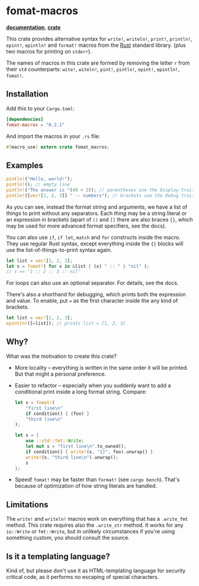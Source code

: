 # fomat-macros

[**documentation**](https://docs.rs/fomat-macros),
[**crate**](https://crates.io/crates/fomat-macros)

This crate provides alternative syntax for
`write!`, `writeln!`, `print!`, `println!`, `epint!`, `epintln!` and `format!` macros
from the [Rust](https://www.rust-lang.org/) standard library.
(plus two macros for printing on `stderr`).

The names of macros in this crate
are formed by removing the letter `r` from their `std` counterparts:
`wite!`, `witeln!`, `pint!`, `pintln!`,
`epint!`, `epintln!`, `fomat!`.

## Installation

Add this to your `Cargo.toml`:

```toml
[dependencies]
fomat-macros = "0.2.1"
```

And import the macros in your `.rs` file:

```rust
#[macro_use] extern crate fomat_macros;
```

## Examples

```rust
pintln!("Hello, world!");
pintln!(); // empty line
pintln!("The answer is "(40 + 2)); // parentheses use the Display trait
pintln!([vec![1, 2, 3]] " -- numbers"); // brackets use the Debug trait
```

As you can see, instead the format string and arguments,
we have a list of *things* to print
without any separators.
Each *thing* may be a string literal or an expression in brackets
(apart of `()` and `[]` there are also braces `{}`, which may
be used for more advanced format specifiers, see the docs).

You can also use `if`, `if let`, `match` and `for` constructs
inside the macro. They use regular Rust syntax, except
everything inside the `{}` blocks will use the
list-of-things-to-print syntax again.

```rust
let list = vec![1, 2, 3];
let s = fomat!( for x in &list { (x) " :: " } "nil" );
// s == "1 :: 2 :: 3 :: nil"
```

For loops can also use an optional separator. For details,
see the docs.

There's also a shorthand for debugging, which prints both
the expression and value. To enable, put `=` as the first
character inside the any kind of brackets.

```rust
let list = vec![1, 2, 3];
epintln!([=list]); // prints list = [1, 2, 3]
```

## Why?

What was the motivation to create this crate?

* More locality – everything is written in the same order
  it will be printed. But that might a personal preference.
* Easier to refactor – especially when you suddenly want
  to add a conditional print inside a long format string. Compare:

  ```rust
  let s = fomat!(
      "first line\n"
      if condition() { (foo) }
      "third line\n"
  );
  ```

  ```rust
  let s = {
      use ::std::fmt::Write;
      let mut s = "first line\n".to_owned();
      if condition() { write!(s, "{}", foo).unwrap() }
      write!(s, "third line\n").unwrap();
      s
  };
  ```

* Speed! `fomat!` may be faster than `format!`
  (see `cargo bench`).
  That's because of optimization of how string literals
  are handled.

## Limitations

The `write!` and `writeln!` macros work on everything that
has a `.write_fmt` method. This crate requires also
the `.write_str` method. It works for any `io::Write` or
`fmt::Write`, but in unlikely circumstances if you're using something
custom, you should consult the source.

## Is it a templating language?

Kind of, but please don't use it as HTML-templating language
for security critical code, as it performs no escaping
of special characters.

